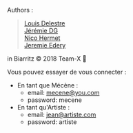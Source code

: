 Authors :

>[Louis Delestre](https://github.com/ldelestre/) </br>
>[Jérémie DG](https://github.com/Lvmm-brkln/) </br>
>[Nico Hermet](https://github.com/Nicolas-Hermet) </br>
>[Jeremie Edery](https://github.com/jjeleven11) </br>

in Biarritz © 2018 Team-X :rocket:



Vous pouvez essayer de vous connecter : 
- En tant que Mécène : 
  - email: mecene@you.com
  - password: mecene
- En tant qu'Artiste : 
  - email: jean@artiste.com
  - password: artiste

